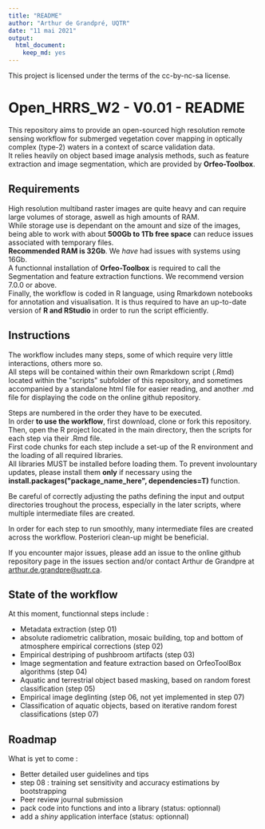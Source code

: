 ```yaml
---
title: "README"
author: "Arthur de Grandpré, UQTR"
date: "11 mai 2021"
output: 
  html_document: 
    keep_md: yes
---
```

This project is licensed under the terms of the cc-by-nc-sa license.  

# Open_HRRS_W2 - V0.01 - README

This repository aims to provide an open-sourced high resolution remote sensing workflow for submerged vegetation cover mapping in optically complex (type-2) waters in a context of scarce validation data.  
It relies heavily on object based image analysis methods, such as feature extraction and image segmentation, which are provided by **Orfeo-Toolbox**.  

## Requirements
High resolution multiband raster images are quite heavy and can require large volumes of storage, aswell as high amounts of RAM.  
While storage use is dependant on the amount and size of the images, being able to work with about **500Gb to 1Tb free space** can reduce issues associated with temporary files.  
**Recommended RAM is 32Gb**. We *have* had issues with systems using 16Gb.  
A functionnal installation of **Orfeo-Toolbox** is required to call the Segmentation and feature extraction functions. We recommend version 7.0.0 or above.  
Finally, the workflow is coded in R language, using Rmarkdown notebooks for annotation and visualisation. It is thus required to have an up-to-date version of **R and RStudio** in order to run the script efficiently. 

## Instructions
The workflow includes many steps, some of which require very little interactions, others more so.  
All steps will be contained within their own Rmarkdown script (.Rmd) located within the "scripts" subfolder of this repository, and sometimes accompanied by a standalone html file for easier reading, and another .md file for displaying the code on the online github repository.  
  
Steps are numbered in the order they have to be executed.  
In order **to use the workflow**, first download, clone or fork this repository.  
Then, open the R project located in the main directory, then the scripts for each step via their .Rmd file.  
First code chunks for each step include a set-up of the R environment and the loading of all required libraries.  
All libraries MUST be installed before loading them. To prevent involountary updates, please install them **only** if necessary using the **install.packages("package_name_here", dependencies=T)** function.  

Be careful of correctly adjusting the paths defining the input and output directories troughout the process, especially in the later scripts, where multiple intermediate files are created.
  
In order for each step to run smoothly, many intermediate files are created across the workflow. Posteriori clean-up might be beneficial.  

If you encounter major issues, please add an issue to the online github repository page in the issues section and/or contact Arthur de Grandpre at arthur.de.grandpre@uqtr.ca.

## State of the workflow
At this moment, functionnal steps include :  
- Metadata extraction (step 01)  
- absolute radiometric calibration, mosaic building, top and bottom of atmosphere empirical corrections (step 02)  
- Empirical destriping of pushbroom artifacts (step 03)  
- Image segmentation and feature extraction based on OrfeoToolBox algorithms (step 04)  
- Aquatic and terrestrial object based masking, based on random forest classification (step 05)
- Empirical image deglinting (step 06, not yet implemented in step 07)
- Classification of aquatic objects, based on iterative random forest classifications (step 07)

## Roadmap
What is yet to come :  

- Better detailed user guidelines and tips  
- step 08 : training set sensitivity and accuracy estimations by bootstrapping  
- Peer review journal submission
- pack code into functions and into a library (status: optionnal)
- add a *shiny* application interface (status: optionnal)
